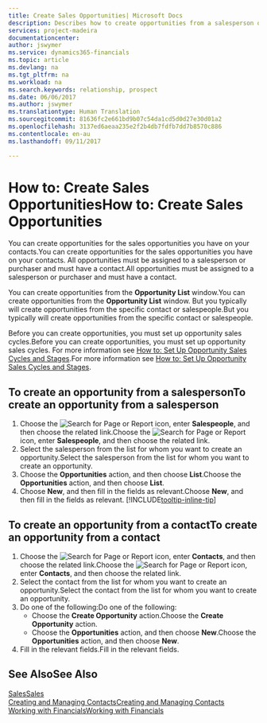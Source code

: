 ```yaml
---
title: Create Sales Opportunities| Microsoft Docs
description: Describes how to create opportunities from a salesperson or a contact in Financials.
services: project-madeira
documentationcenter: 
author: jswymer
ms.service: dynamics365-financials
ms.topic: article
ms.devlang: na
ms.tgt_pltfrm: na
ms.workload: na
ms.search.keywords: relationship, prospect
ms.date: 06/06/2017
ms.author: jswymer
ms.translationtype: Human Translation
ms.sourcegitcommit: 81636fc2e661bd9b07c54da1cd5d0d27e30d01a2
ms.openlocfilehash: 3137ed6aeaa235e2f2b4db7fdfb7dd7b8570c886
ms.contentlocale: en-au
ms.lasthandoff: 09/11/2017

---
```

# <a name="how-to-create-sales-opportunities"></a><span data-ttu-id="32a60-103">How to: Create Sales Opportunities</span><span class="sxs-lookup"><span data-stu-id="32a60-103">How to: Create Sales Opportunities</span></span>
<span data-ttu-id="32a60-104">You can create opportunities for the sales opportunities you have on your contacts.</span><span class="sxs-lookup"><span data-stu-id="32a60-104">You can create opportunities for the sales opportunities you have on your contacts.</span></span> <span data-ttu-id="32a60-105">All opportunities must be assigned to a salesperson or purchaser and must have a contact.</span><span class="sxs-lookup"><span data-stu-id="32a60-105">All opportunities must be assigned to a salesperson or purchaser and must have a contact.</span></span>

<span data-ttu-id="32a60-106">You can create opportunities from the **Opportunity List** window.</span><span class="sxs-lookup"><span data-stu-id="32a60-106">You can create opportunities from the **Opportunity List** window.</span></span> <span data-ttu-id="32a60-107">But you typically will create opportunities from the specific contact or salespeople.</span><span class="sxs-lookup"><span data-stu-id="32a60-107">But you typically will create opportunities from the specific contact or salespeople.</span></span>

<span data-ttu-id="32a60-108">Before you can create opportunities, you must set up opportunity sales cycles.</span><span class="sxs-lookup"><span data-stu-id="32a60-108">Before you can create opportunities, you must set up opportunity sales cycles.</span></span> <span data-ttu-id="32a60-109">For more information see [How to: Set Up Opportunity Sales Cycles and Stages](marketing-how-setup-opportunity-sales-cycles-stages.md).</span><span class="sxs-lookup"><span data-stu-id="32a60-109">For more information see [How to: Set Up Opportunity Sales Cycles and Stages](marketing-how-setup-opportunity-sales-cycles-stages.md).</span></span>

## <a name="to-create-an-opportunity-from-a-salesperson"></a><span data-ttu-id="32a60-110">To create an opportunity from a salesperson</span><span class="sxs-lookup"><span data-stu-id="32a60-110">To create an opportunity from a salesperson</span></span>
1. <span data-ttu-id="32a60-111">Choose the ![Search for Page or Report](media/ui-search/search_small.png "Search for Page or Report icon") icon, enter **Salespeople**, and then choose the related link.</span><span class="sxs-lookup"><span data-stu-id="32a60-111">Choose the ![Search for Page or Report](media/ui-search/search_small.png "Search for Page or Report icon") icon, enter **Salespeople**, and then choose the related link.</span></span>
2. <span data-ttu-id="32a60-112">Select the salesperson from the list for whom you want to create an opportunity.</span><span class="sxs-lookup"><span data-stu-id="32a60-112">Select the salesperson from the list for whom you want to create an opportunity.</span></span>
3. <span data-ttu-id="32a60-113">Choose the **Opportunities** action, and then choose **List**.</span><span class="sxs-lookup"><span data-stu-id="32a60-113">Choose the **Opportunities** action, and then choose **List**.</span></span>
4. <span data-ttu-id="32a60-114">Choose **New**, and then fill in the fields as relevant.</span><span class="sxs-lookup"><span data-stu-id="32a60-114">Choose **New**, and then fill in the fields as relevant.</span></span> [!INCLUDE[tooltip-inline-tip](includes/tooltip-inline-tip_md.md)]  



## <a name="to-create-an-opportunity-from-a-contact"></a><span data-ttu-id="32a60-115">To create an opportunity from a contact</span><span class="sxs-lookup"><span data-stu-id="32a60-115">To create an opportunity from a contact</span></span>
1. <span data-ttu-id="32a60-116">Choose the ![Search for Page or Report](media/ui-search/search_small.png "Search for Page or Report icon") icon, enter **Contacts**, and then choose the related link.</span><span class="sxs-lookup"><span data-stu-id="32a60-116">Choose the ![Search for Page or Report](media/ui-search/search_small.png "Search for Page or Report icon") icon, enter **Contacts**, and then choose the related link.</span></span>
2. <span data-ttu-id="32a60-117">Select the contact from the list for whom you want to create an opportunity.</span><span class="sxs-lookup"><span data-stu-id="32a60-117">Select the contact from the list for whom you want to create an opportunity.</span></span>
3. <span data-ttu-id="32a60-118">Do one of the following:</span><span class="sxs-lookup"><span data-stu-id="32a60-118">Do one of the following:</span></span>
   * <span data-ttu-id="32a60-119">Choose the **Create Opportunity** action.</span><span class="sxs-lookup"><span data-stu-id="32a60-119">Choose the **Create Opportunity** action.</span></span>
   * <span data-ttu-id="32a60-120">Choose the  **Opportunities** action, and then choose **New**.</span><span class="sxs-lookup"><span data-stu-id="32a60-120">Choose the  **Opportunities** action, and then choose **New**.</span></span>
4. <span data-ttu-id="32a60-121">Fill in the relevant fields.</span><span class="sxs-lookup"><span data-stu-id="32a60-121">Fill in the relevant fields.</span></span>

## <a name="see-also"></a><span data-ttu-id="32a60-122">See Also</span><span class="sxs-lookup"><span data-stu-id="32a60-122">See Also</span></span>
[<span data-ttu-id="32a60-123">Sales</span><span class="sxs-lookup"><span data-stu-id="32a60-123">Sales</span></span>](sales-manage-sales.md)  
[<span data-ttu-id="32a60-124">Creating and Managing Contacts</span><span class="sxs-lookup"><span data-stu-id="32a60-124">Creating and Managing Contacts</span></span>](marketing-contacts.md)  
[<span data-ttu-id="32a60-125">Working with Financials</span><span class="sxs-lookup"><span data-stu-id="32a60-125">Working with Financials</span></span>](ui-work-product.md)


